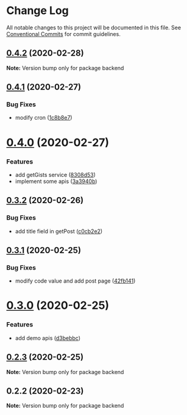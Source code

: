 # Change Log

All notable changes to this project will be documented in this file.
See [Conventional Commits](https://conventionalcommits.org) for commit guidelines.

## [0.4.2](https://github.com/banyudu/blog/compare/backend@0.4.1...backend@0.4.2) (2020-02-28)

**Note:** Version bump only for package backend





## [0.4.1](https://github.com/banyudu/blog/compare/backend@0.4.0...backend@0.4.1) (2020-02-27)


### Bug Fixes

* modify cron ([1c8b8e7](https://github.com/banyudu/blog/commit/1c8b8e7bb0a71facb65827a40b77cbca4de0c2c3))





# [0.4.0](https://github.com/banyudu/blog/compare/backend@0.3.2...backend@0.4.0) (2020-02-27)


### Features

* add getGists service ([8308d53](https://github.com/banyudu/blog/commit/8308d53ce029a24142d9fd2582c5898290dae3e8))
* implement some apis ([3a3940b](https://github.com/banyudu/blog/commit/3a3940be1beee6ef40c2897cd405ea317d2701a4))





## [0.3.2](https://github.com/banyudu/blog/compare/backend@0.3.1...backend@0.3.2) (2020-02-26)


### Bug Fixes

* add title field in getPost ([c0cb2e2](https://github.com/banyudu/blog/commit/c0cb2e2847c0bef60112cd38aa80264f84c4d4b1))





## [0.3.1](https://github.com/banyudu/blog/compare/backend@0.3.0...backend@0.3.1) (2020-02-25)


### Bug Fixes

* modify code value and add post page ([42fb141](https://github.com/banyudu/blog/commit/42fb1411898f6d3d8e26d236a124a2f2c512f71a))





# [0.3.0](https://github.com/banyudu/blog/compare/backend@0.2.3...backend@0.3.0) (2020-02-25)


### Features

* add demo apis ([d3bebbc](https://github.com/banyudu/blog/commit/d3bebbca478e26d9a45dcb605b87a50cccd534f6))





## [0.2.3](https://github.com/banyudu/blog/compare/backend@0.2.2...backend@0.2.3) (2020-02-25)

**Note:** Version bump only for package backend





## 0.2.2 (2020-02-23)

**Note:** Version bump only for package backend
